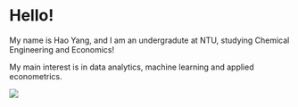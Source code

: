# Hello!

My name is Hao Yang, and I am an undergradute at NTU, studying Chemical Engineering and Economics!

My main interest is in data analytics, machine learning and applied econometrics.

<img align="center" src="https://github-readme-stats.vercel.app/api/pin/?username=haoyangx2&theme=" />
